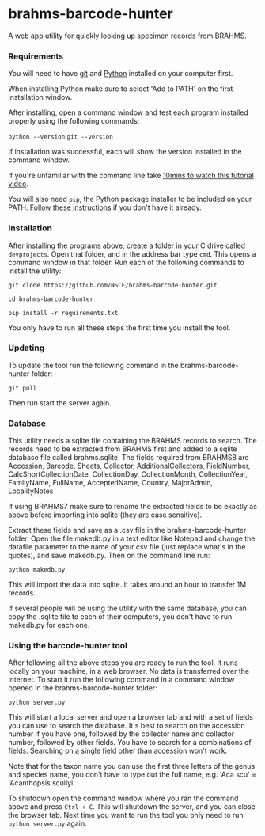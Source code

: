 # brahms-barcode-hunter

A web app utility for quickly looking up specimen records from BRAHMS. 

### Requirements
You will need to have [git](https://git-scm.com/downloads) and [Python](https://www.python.org/downloads/) installed on your computer first. 

When installing Python make sure to select 'Add to PATH' on the first installation window. 

After installing, open a command window and test each program installed properly using the following commands:

`python --version`
`git --version`

If installation was successful, each will show the version installed in the command window. 

If you're unfamiliar with the command line take [10mins to watch this tutorial video](https://youtu.be/MBBWVgE0ewk).

You will also need `pip`, the Python package installer to be included on your PATH. [Follow these instructions](https://www.alphr.com/pip-is-not-recognized-as-an-internal-or-external-command/) if you don't have it already.

### Installation
After installing the programs above, create a folder in your C drive called `devprojects`. Open that folder, and in the address bar type `cmd`. This opens a command window in that folder. Run each of the following commands to install the utility:

`git clone https://github.com/NSCF/brahms-barcode-hunter.git`

`cd brahms-barcode-hunter`

`pip install -r requirements.txt`

You only have to run all these steps the first time you install the tool. 

### Updating
To update the tool run the following command in the brahms-barcode-hunter folder:

`git pull`

Then run start the server again. 

### Database
This utility needs a sqlite file containing the BRAHMS records to search. The records need to be extracted from BRAHMS first and added to a sqlite database file called brahms.sqlite. The fields required from BRAHMS8 are Accession, Barcode, Sheets, Collector, AdditionalCollectors, FieldNumber, CalcShortCollectionDate, CollectionDay, CollectionMonth, CollectionYear, FamilyName, FullName, AcceptedName, Country, MajorAdmin, LocalityNotes

If using BRAHMS7 make sure to rename the extracted fields to be exactly as above before importing into sqlite (they are case sensitive). 

Extract these fields and save as a .csv file in the brahms-barcode-hunter folder. Open the file makedb.py in a text editor like Notepad and change the datafile parameter to the name of your csv file (just replace what's in the quotes), and save makedb.py. Then on the command line run:

`python makedb.py`

This will import the data into sqlite. It takes around an hour to transfer 1M records. 

If several people will be using the utility with the same database, you can copy the .sqlite file to each of their computers, you don't have to run makedb.py for each one.

### Using the barcode-hunter tool
After following all the above steps you are ready to run the tool. It runs locally on your machine, in a web browser. No data is transferred over the internet. To start it run the following command in a command window opened in the brahms-barcode-hunter folder:

`python server.py`

This will start a local server and open a browser tab and with a set of fields you can use to search the database. It's best to search on the accession number if you have one, followed by the collector name and collector number, followed by other fields. You have to search for a combinations of fields. Searching on a single field other than accession won't work.

Note that for the taxon name you can use the first three letters of the genus and species name, you don't have to type out the full name, e.g. 'Aca scu' = 'Acanthopsis scullyi'.

To shutdown open the command window where you ran the command above and press `Ctrl + C`. This will shutdown the server, and you can close the browser tab. Next time you want to run the tool you only need to run `python server.py` again. 

